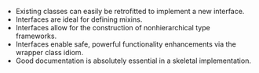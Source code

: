 * Existing classes can easily be retrofitted to implement a new interface.
* Interfaces are ideal for defining mixins.
* Interfaces allow for the construction of nonhierarchical type frameworks.
* Interfaces enable safe, powerful functionality enhancements via the wrapper class idiom.
* Good documentation is absolutely essential in a skeletal implementation.


